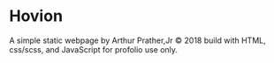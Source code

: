 # Hovion
A simple static webpage by Arthur Prather,Jr © 2018 build with HTML, css/scss, and JavaScript for profolio use only. 